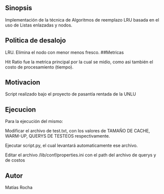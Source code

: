 ## Sinopsis

Implementación de la técnica de Algoritmos de reemplazo LRU basada en el uso de Listas enlazadas y nodos.

## Politica de desalojo

LRU. Elimina el nodo con menor menos fresco.
##Metricas

Hit Ratio fue la metrica principal por la cual se midio, como asi también el costo de procesamiento (tiempo).


## Motivacion

Script realizado bajo el proyecto de pasantía rentada de la UNLU


## Ejecucion

Para la ejecución del mismo:

Modificar el archivo de test.txt, con los valores de TAMAÑO DE CACHE, WARM-UP, QUERYS DE TESTEOS respectivamente.

Ejecutar script.py, el cual levantará automaticamente ese archivo.

Editar el archivo /lib/conf/properties.ini con el path del archivo de querys y de costos

## Autor

Matías Rocha
